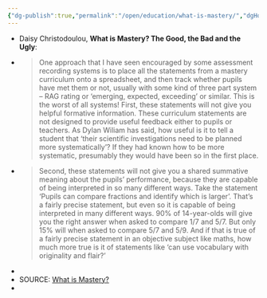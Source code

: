 ```yaml
---
{"dg-publish":true,"permalink":"/open/education/what-is-mastery/","dgHomeLink":true,"dgPassFrontmatter":false,"dgShowBacklinks":false,"dgShowLocalGraph":false,"dgShowInlineTitle":false}
---
```



- Daisy Christodoulou, **What is Mastery? The Good, the Bad and the Ugly**:
-
  >One approach that I have seen encouraged by some assessment recording systems is to place all the statements from a mastery curriculum onto a spreadsheet, and then track whether pupils have met them or not, usually with some kind of three part system – RAG rating or ‘emerging, expected, exceeding’ or similar. This is the worst of all systems! First, these statements will not give you helpful formative information. These curriculum statements are not designed to provide useful feedback either to pupils or teachers. As Dylan Wiliam has said, how useful is it to tell a student that ‘their scientific investigations need to be planned more systematically’? If they had known how to be more systematic, presumably they would have been so in the first place.
-
  >Second, these statements will not give you a shared summative meaning about the pupils’ performance, because they are capable of being interpreted in so many different ways. Take the statement ‘Pupils can compare fractions and identify which is larger’. That’s a fairly precise statement, but even so it is capable of being interpreted in many different ways. 90% of 14-year-olds will give you the right answer when asked to compare 1/7 and 5/7. But only 15% will when asked to compare 5/7 and 5/9. And if that is true of a fairly precise statement in an objective subject like maths, how much more true is it of statements like ‘can use vocabulary with originality and flair?’
-
- SOURCE: [What is Mastery?](https://daisychristodoulou.com/2019/05/what-is-mastery-the-good-the-bad-the-ugly/)
-